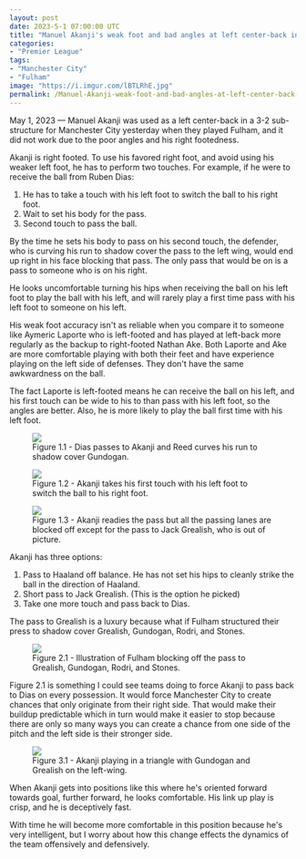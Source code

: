 ```yaml
---
layout: post
date: 2023-5-1 07:00:00 UTC
title: "Manuel Akanji's weak foot and bad angles at left center-back in Manchester City's 3-2"
categories: 
- "Premier League"
tags: 
- "Manchester City" 
- "Fulham"
image: "https://i.imgur.com/lBTLRhE.jpg"
permalink: /Manuel-Akanji-weak-foot-and-bad-angles-at-left-center-back-in-Manchester-City-3-2
---
```


May 1, 2023 — Manuel Akanji was used as a left center-back in a 3-2 sub-structure for Manchester City yesterday when they played Fulham, and it did not work due to the poor angles and his right footedness. 

<!---more--->

Akanji is right footed. To use his favored right foot, and avoid using his weaker left foot, he has to perform two touches. For example, if he were to receive the ball from Ruben Dias: 

1. He has to take a touch with his left foot to switch the ball to his right foot.
2. Wait to set his body for the pass. 
3. Second touch to pass the ball.

By the time he sets his body to pass on his second touch, the defender, who is curving his run to shadow cover the pass to the left wing, would end up right in his face blocking that pass. The only pass that would be on is a pass to someone who is on his right. 

He looks uncomfortable turning his hips when receiving the ball on his left foot to play the ball with his left, and will rarely play a first time pass with his left foot to someone on his left. 

His weak foot accuracy isn't as reliable when you compare it to someone like Aymeric Laporte who is left-footed and has played at left-back more regularly as the backup to right-footed Nathan Ake. Both Laporte and Ake are more comfortable playing with both their feet and have experience playing on the left side of defenses. They don't have the same awkwardness on the ball. 

The fact Laporte is left-footed means he can receive the ball on his left, and his first touch can be wide to his to than pass with his left foot, so the angles are better. Also, he is more likely to play the ball first time with his left foot. 


<figure>
    <img src="https://i.imgur.com/w0NdMZQ.jpg">
    <figcaption>Figure 1.1 - Dias passes to Akanji and Reed curves his run to shadow cover Gundogan.</figcaption>
</figure> 

<figure>
    <img src="https://i.imgur.com/He96NpC.jpg">
    <figcaption>Figure 1.2 - Akanji takes his first touch with his left foot to switch the ball to his right foot.</figcaption>
</figure> 

<figure>
    <img src="https://i.imgur.com/lBTLRhE.jpg">
    <figcaption>Figure 1.3 - Akanji readies the pass but all the passing lanes are blocked off except for the pass to Jack Grealish, who is out of picture.</figcaption>
</figure> 

Akanji has three options:

1. Pass to Haaland off balance. He has not set his hips to cleanly strike the ball in the direction of Haaland.
2. Short pass to Jack Grealish. (This is the option he picked)
3. Take one more touch and pass back to Dias.  

The pass to Grealish is a luxury because what if Fulham structured their press to shadow cover Grealish, Gundogan, Rodri, and Stones. 

<figure>
    <img src="https://i.imgur.com/N6Z1kUo.jpg">
    <figcaption>Figure 2.1 - Illustration of Fulham blocking off the pass to Grealish, Gundogan, Rodri, and Stones.</figcaption>
</figure> 

Figure 2.1 is something I could see teams doing to force Akanji to pass back to Dias on every possession. It would force Manchester City to create chances that only originate from their right side. That would make their buildup predictable which in turn would make it easier to stop because there are only so many ways you can create a chance from one side of the pitch and the left side is their stronger side.  

<figure>
    <img src="https://i.imgur.com/ghbzIGe.jpg">
    <figcaption>Figure 3.1 - Akanji playing in a triangle with Gundogan and Grealish on the left-wing.</figcaption>
</figure> 

When Akanji gets into positions like this where he's oriented forward towards goal, further forward, he looks comfortable. His link up play is crisp, and he is deceptively fast. 

With time he will become more comfortable in this position because he's very intelligent, but I worry about how this change effects the dynamics of the team offensively and defensively. 
